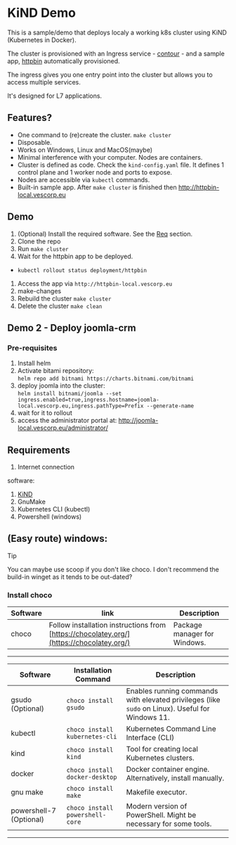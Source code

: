 # KiND Demo

This is a sample/demo that deploys localy a working k8s cluster using KiND (Kubernetes in Docker). 

The cluster is provisioned with an Ingress service  - [contour](https://projectcontour.io/) -  and a sample app, [httpbin](https://httpbin.org/) automatically provisioned.

The ingress gives you one entry point into the cluster but allows you to access multiple services. 

It's designed for L7 applications.


## Features?

- One command to (re)create the cluster. `make cluster`
- Disposable.
- Works on Windows, Linux and MacOS(maybe) 
- Minimal interference with your computer. Nodes are containers. 
- Cluster is defined as code. Check the `kind-config.yaml` file. It defines 1 control plane and 1 worker node and ports to expose.
- Nodes are accessible via `kubectl` commands.
- Built-in sample app. After `make cluster` is finished then http://httpbin-local.vescorp.eu 

## Demo


1. (Optional) Install the required software. See the [Req](#req) section.
1. Clone the repo
1. Run `make cluster`
1. Wait for the httpbin app to be deployed.
  - `kubectl rollout status deployment/httpbin`
1. Access the app via `http://httpbin-local.vescorp.eu`
1. make-changes
1. Rebuild the cluster `make cluster`
1. Delete the cluster `make clean`


## Demo 2 - Deploy joomla-crm

### Pre-requisites
 
1. Install helm
1. Activate bitami repository:  
   `helm repo add bitnami https://charts.bitnami.com/bitnami`
1. deploy joomla into the cluster:  
   `helm install bitnami/joomla --set ingress.enabled=true,ingress.hostname=joomla-local.vescorp.eu,ingress.pathType=Prefix --generate-name`
1. wait for it to rollout 
1. access the administrator portal at: http://joomla-local.vescorp.eu/administrator/


## Requirements

1. Internet connection

software: 

1. [KiND](https://kind.sigs.k8s.io/docs/user/quick-start/#installation)
1. GnuMake 
1. Kubernetes CLI (kubectl)
1. Powershell (windows)

## (Easy route) windows:

> [!TIP]
> You can maybe use scoop if you don't like choco. I don't recommend the build-in winget as it tends to be out-dated?


### Install choco


| Software | link                                                                                     | Description                  |
| -------- | ---------------------------------------------------------------------------------------- | ---------------------------- |
| choco    | Follow installation instructions from [https://chocolatey.org/](https://chocolatey.org/) | Package manager for Windows. |
---- 
| Software                | Installation Command            | Description                                                                                       |
| ----------------------- | ------------------------------- | ------------------------------------------------------------------------------------------------- |
| gsudo (Optional)        | `choco install gsudo`           | Enables running commands with elevated privileges (like `sudo` on Linux).  Useful for Windows 11. |
| kubectl                 | `choco install kubernetes-cli`  | Kubernetes Command Line Interface (CLI)                                                           |
| kind                    | `choco install kind`            | Tool for creating local Kubernetes clusters.                                                      |
| docker                  | `choco install docker-desktop`  | Docker container engine. Alternatively, install manually.                                         |
| gnu make                | `choco install make`            | Makefile executor.                                                                                |
| powershell-7 (Optional) | `choco install powershell-core` | Modern version of PowerShell. Might be necessary for some tools.                                  |

----

